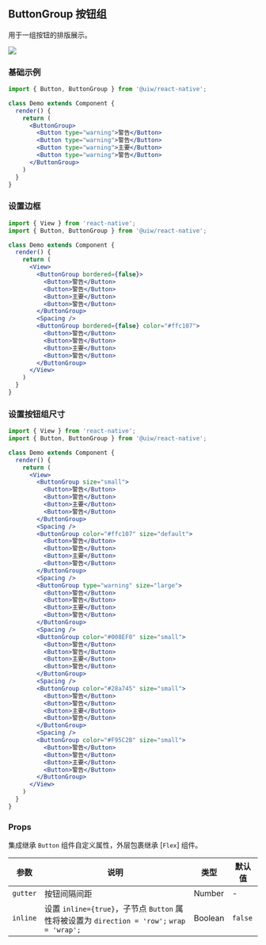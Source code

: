 ButtonGroup 按钮组
---

用于一组按钮的排版展示。

![](https://user-images.githubusercontent.com/57083007/137632086-8441bd1b-e8f9-4c15-828d-ad86310fdb72.png)<!--rehype:style=zoom: 33%;float: right; margin-left: 15px;-->

### 基础示例

<!--DemoStart--> 
```jsx
import { Button, ButtonGroup } from '@uiw/react-native';

class Demo extends Component {
  render() {
    return (
      <ButtonGroup>
        <Button type="warning">警告</Button>
        <Button type="warning">警告</Button>
        <Button type="warning">主要</Button>
        <Button type="warning">警告</Button>
      </ButtonGroup>
    )
  }
}
```
<!--End-->

### 设置边框

<!--DemoStart--> 
```jsx
import { View } from 'react-native';
import { Button, ButtonGroup } from '@uiw/react-native';

class Demo extends Component {
  render() {
    return (
      <View>
        <ButtonGroup bordered={false}>
          <Button>警告</Button>
          <Button>警告</Button>
          <Button>主要</Button>
          <Button>警告</Button>
        </ButtonGroup>
        <Spacing />
        <ButtonGroup bordered={false} color="#ffc107">
          <Button>警告</Button>
          <Button>警告</Button>
          <Button>主要</Button>
          <Button>警告</Button>
        </ButtonGroup>
      </View>
    )
  }
}
```
<!--End-->

### 设置按钮组尺寸

<!--DemoStart--> 
```jsx
import { View } from 'react-native';
import { Button, ButtonGroup } from '@uiw/react-native';

class Demo extends Component {
  render() {
    return (
      <View>
        <ButtonGroup size="small">
          <Button>警告</Button>
          <Button>警告</Button>
          <Button>主要</Button>
          <Button>警告</Button>
        </ButtonGroup>
        <Spacing />
        <ButtonGroup color="#ffc107" size="default">
          <Button>警告</Button>
          <Button>警告</Button>
          <Button>主要</Button>
          <Button>警告</Button>
        </ButtonGroup>
        <Spacing />
        <ButtonGroup type="warning" size="large">
          <Button>警告</Button>
          <Button>警告</Button>
          <Button>主要</Button>
          <Button>警告</Button>
        </ButtonGroup>
        <Spacing />
        <ButtonGroup color="#008EF0" size="small">
          <Button>警告</Button>
          <Button>警告</Button>
          <Button>主要</Button>
          <Button>警告</Button>
        </ButtonGroup>
        <Spacing />
        <ButtonGroup color="#28a745" size="small">
          <Button>警告</Button>
          <Button>警告</Button>
          <Button>主要</Button>
          <Button>警告</Button>
        </ButtonGroup>
        <Spacing />
        <ButtonGroup color="#F95C2B" size="small">
          <Button>警告</Button>
          <Button>警告</Button>
          <Button>主要</Button>
          <Button>警告</Button>
        </ButtonGroup>
      </View>
    )
  }
}
```
<!--End-->


### Props

集成继承 `Button` 组件自定义属性，外层包裹继承 [`Flex`] 组件。

| 参数 | 说明 | 类型 | 默认值 |
|------|------|-----|------|
| `gutter` | 按钮间隔间距 | Number | - |
| `inline` | 设置 `inline={true}`，子节点 `Button` 属性将被设置为 `direction = 'row';` `wrap = 'wrap';` | Boolean | `false` |
